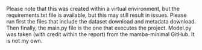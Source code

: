 Please note that this was created within a virtual environment, but the requirements.txt file is available, but this may still result in issues. Please run first the files that include the dataset download and metadata download. Then finally, the main.py file is the one that executes the project. Model.py was taken (with credit within the report) from the mamba-minimal GitHub. It is not my own.
